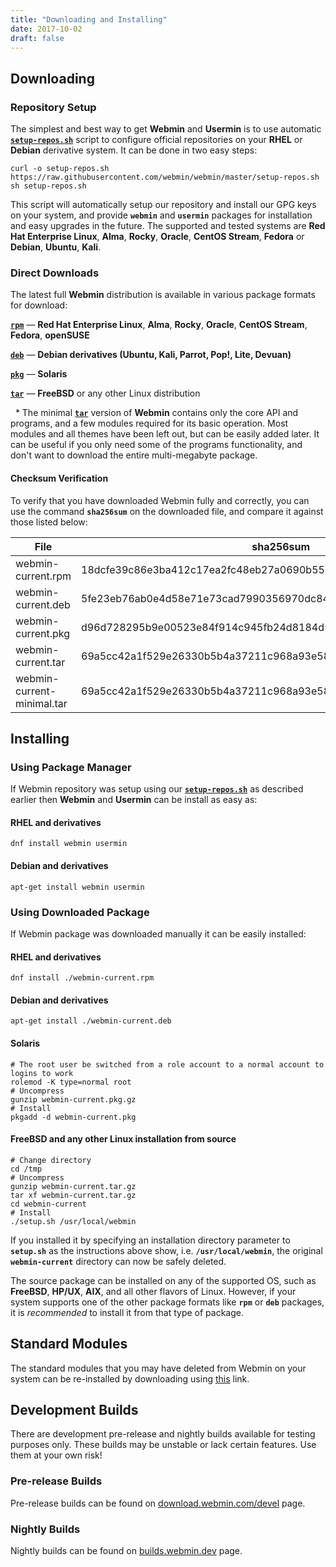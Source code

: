 ```yaml
---
title: "Downloading and Installing"
date: 2017-10-02
draft: false
---
```


## Downloading

### Repository Setup
The simplest and best way to get **Webmin** and **Usermin** is to use automatic [**`setup-repos.sh`**](https://github.com/webmin/webmin/blob/master/setup-repos.sh) script to configure official repositories on your **RHEL** or **Debian** derivative system. It can be done in two easy steps:

```
curl -o setup-repos.sh https://raw.githubusercontent.com/webmin/webmin/master/setup-repos.sh
sh setup-repos.sh
```
This script will automatically setup our repository and install our GPG keys on your system, and provide **`webmin`** and **`usermin`** packages for installation and easy upgrades in the future. The supported and tested systems are **Red Hat Enterprise Linux**, **Alma**, **Rocky**, **Oracle**, **CentOS Stream**, **Fedora** or **Debian**, **Ubuntu**, **Kali**.

### Direct Downloads
The latest full **Webmin** distribution is available in various package formats for download:


  [**`rpm`**](https://www.webmin.com/download/rpm/webmin-current.rpm) — **Red Hat Enterprise Linux**, **Alma**, **Rocky**, **Oracle**, **CentOS Stream**, **Fedora**, **openSUSE**

  [**`deb`**](https://www.webmin.com/download/deb/webmin-current.deb) — **Debian derivatives (Ubuntu, Kali, Parrot, Pop!, Lite, Devuan)**

  [**`pkg`**](https://www.webmin.com/download/solaris-pkg/webmin-current.pkg.gz) — **Solaris**
  
  [**`tar`**](https://www.webmin.com/download/webmin-current.tar.gz) — **FreeBSD** or any other Linux distribution

&nbsp;&nbsp;\* The minimal [**`tar`**](https://www.webmin.com/download/webmin-current-minimal.tar.gz) version of **Webmin** contains only the core API and programs, and a few modules required for its basic operation. Most modules and all themes have been left out, but can be easily added later. It can be useful if you only need some of the programs functionality, and don't want to download the entire multi-megabyte package. 

#### Checksum Verification
To verify that you have downloaded Webmin fully and correctly, you can use the command **`sha256sum`** on the downloaded file, and compare it against those listed below:

| File                       | sha256sum                                                                                       |
| -------------------------- | ----------------------------------------------------------------------------------------------- |
| webmin-current.rpm         | <sha256sum-rpm>18dcfe39c86e3ba412c17ea2fc48eb27a0690b550ae7db3d16307afbce7b1021</sha256sum-rpm> |
| webmin-current.deb         | <sha256sum-deb>5fe23eb76ab0e4d58e71e73cad7990356970dc84205b444bdf6ee70a5168032c</sha256sum-deb> |
| webmin-current.pkg         | <sha256sum-pkg>d96d728295b9e00523e84f914c945fb24d8184d54194fe6db5417efd2274be6e</sha256sum-pkg> |
| webmin-current.tar         | <sha256sum-tar>69a5cc42a1f529e26330b5b4a37211c968a93e5879767053034ccc3735e47bae</sha256sum-tar> |
| webmin-current-minimal.tar | <sha256sum-tar>69a5cc42a1f529e26330b5b4a37211c968a93e5879767053034ccc3735e47bae</sha256sum-tar> |


## Installing

### Using Package Manager
If Webmin repository was setup using our [**`setup-repos.sh`**](https://raw.githubusercontent.com/webmin/webmin/master/setup-repos.sh) as described earlier then **Webmin** and **Usermin** can be install as easy as:

   #### RHEL and derivatives
    dnf install webmin usermin

   #### Debian and derivatives
    apt-get install webmin usermin

### Using Downloaded Package
If Webmin package was downloaded manually it can be easily installed:
   #### RHEL and derivatives
    dnf install ./webmin-current.rpm

   #### Debian and derivatives
    apt-get install ./webmin-current.deb

   #### Solaris
    # The root user be switched from a role account to a normal account to logins to work
    rolemod -K type=normal root
    # Uncompress
    gunzip webmin-current.pkg.gz
    # Install
    pkgadd -d webmin-current.pkg

   #### FreeBSD and any other Linux installation from source
    # Change directory
    cd /tmp
    # Uncompress
    gunzip webmin-current.tar.gz
    tar xf webmin-current.tar.gz
    cd webmin-current
    # Install
    ./setup.sh /usr/local/webmin
   If you installed it by specifying an installation directory parameter to **`setup.sh`** as the instructions above show, i.e. **`/usr/local/webmin`**, the original **`webmin-current`** directory can now be safely deleted.

   The source package can be installed on any of the supported OS, such as **FreeBSD**, **HP/UX**, **AIX**, and all other flavors of Linux. However, if your system supports one of the other package formats like **`rpm`** or **`deb`** packages, it is *recommended* to install it from that type of package.

## Standard Modules
The standard modules that you may have deleted from Webmin on your system can be re-installed by downloading using [this](https://download.webmin.com/download/modules/) link.


## Development Builds
There are development pre-release and nightly builds available for testing purposes only. These builds may be unstable or lack certain features. Use them at your own risk!

### Pre-release Builds
Pre-release builds can be found on [download.webmin.com/devel](https://download.webmin.com/devel/) page.

### Nightly Builds
Nightly builds can be found on [builds.webmin.dev](https://builds.webmin.dev/) page.

